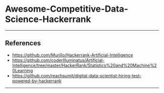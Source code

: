 # Awesome-Competitive-Data-Science-Hackerrank
***

## References
- https://github.com/Murillo/Hackerrank-Artificial-Intelligence
- https://github.com/coderIlluminatus/Artificial-Intelligence/tree/master/HackerRank/Statistics%20and%20Machine%20Learning
- https://github.com/reachsumit/digital-data-scientist-hiring-test-powered-by-hackerrank
***
